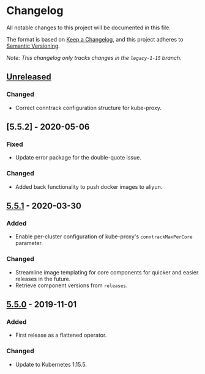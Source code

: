 # Changelog

All notable changes to this project will be documented in this file.

The format is based on [Keep a Changelog](https://keepachangelog.com/en/1.0.0/),
and this project adheres to [Semantic Versioning](https://semver.org/spec/v2.0.0.html).

*Note: This changelog only tracks changes in the `legacy-1-15` branch.*

## [Unreleased]

### Changed

- Correct conntrack configuration structure for kube-proxy.

## [5.5.2] - 2020-05-06

### Fixed

- Update error package for the double-quote issue.

### Changed

- Added back functionality to push docker images to aliyun.

## [5.5.1] - 2020-03-30

### Added

- Enable per-cluster configuration of kube-proxy's `conntrackMaxPerCore` parameter.

### Changed

- Streamline image templating for core components for quicker and easier releases in the future.
- Retrieve component versions from `releases`.


## [5.5.0] - 2019-11-01

### Added

- First release as a flattened operator.

### Changed

- Update to Kubernetes 1.15.5.


[Unreleased]: https://github.com/giantswarm/aws-operator/compare/v5.5.2...legacy-1-15
[5.5.1]: https://github.com/giantswarm/aws-operator/releases/tag/v5.5.2
[5.5.1]: https://github.com/giantswarm/aws-operator/releases/tag/v5.5.1
[5.5.0]: https://github.com/giantswarm/aws-operator/releases/tag/v5.5.0

